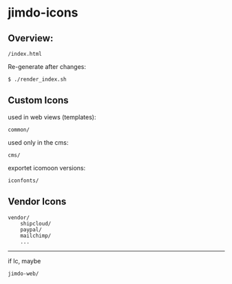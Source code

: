 # jimdo-icons

## Overview:

    /index.html

Re-generate after changes:
    
    $ ./render_index.sh

## Custom Icons

used in web views (templates):

    common/

used only in the cms:

    cms/


exportet icomoon versions:

    iconfonts/

## Vendor Icons

    vendor/
        shipcloud/
        paypal/
        mailchimp/
        ...




---

if lc, maybe

    jimdo-web/